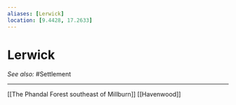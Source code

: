 ```yaml
---
aliases: [Lerwick]
location: [9.4428, 17.2633]
---
```


# Lerwick
*See also:* #Settlement
___
[[The Phandal Forest southeast of Millburn]] [[Havenwood]]